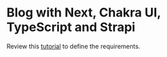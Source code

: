 # Blog with Next, Chakra UI, TypeScript and Strapi

Review this [tutorial](https://strapi.io/blog/build-a-blog-with-next-react-js-strapi) to define the requirements.